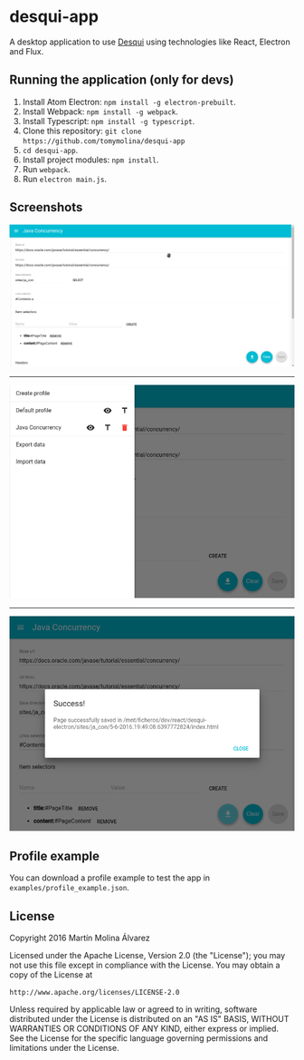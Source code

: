 # desqui-app
A desktop application to use [Desqui](https://github.com/tomymolina/desqui) using technologies like React, Electron and Flux.

## Running the application (only for devs)

1. Install Atom Electron: `npm install -g electron-prebuilt`.
2. Install Webpack: `npm install -g webpack`.
2. Install Typescript: `npm install -g typescript`.
2. Clone this repository: `git clone https://github.com/tomymolina/desqui-app`
3. `cd desqui-app`.
3. Install project modules: `npm install`.
4. Run `webpack`.
4. Run `electron main.js`.

## Screenshots
![Picture 1](docs/picture_1.png)

---

![Picture 2](docs/picture_2.png)

---

![Picture 3](docs/picture_3.png)

## Profile example
You can download a profile example to test the app in `examples/profile_example.json`.

## License
Copyright 2016 Martín Molina Álvarez

Licensed under the Apache License, Version 2.0 (the "License");
you may not use this file except in compliance with the License.
You may obtain a copy of the License at

    http://www.apache.org/licenses/LICENSE-2.0

Unless required by applicable law or agreed to in writing, software
distributed under the License is distributed on an "AS IS" BASIS,
WITHOUT WARRANTIES OR CONDITIONS OF ANY KIND, either express or implied.
See the License for the specific language governing permissions and
limitations under the License.
